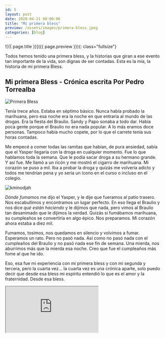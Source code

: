 ```yaml
---
id: 5
layout:	post
date: 2020-04-21 00:00:00
title: "Mi primera bless"
preview: /assets/images/primera-bless.jpeg
categories: [blog]
---
```


![{{ page.title }}]({{ page.preview }}){: class="fullsize"}

Todos hemos tenido una primera bless, y la historias que giran a ese evento tan importante de la vida, son dignas de ser contadas. Esta es la mía, la historia de mi primera Bless.

<!--break-->

## Mi primera Bless - Crónica escrita Por Pedro Torrealba

![Primera Bless](https://media.todojujuy.com/adjuntos/227/imagenes/001/141/0001141646.jpg)

Tenía trece años. Estaba en séptimo básico. Nunca había probado la marihuana, pero esa noche era la noche en que entraría al mundo de las drogas. Era la fiesta del Braulio. Sandy y Papo sonaba a todo dar. Había poca gente porque el Braulio no era nada popular. A lo más eramos doce personas. Tampoco había mucho copete, por lo que el carrete tenía sus horas contadas.

Me empecé a comer todas las ramitas que habían, de pura ansiedad, sabía que el Yasper llegaría con la droga en cualquier momento. Fue lo que hablamos toda la semana. Que le podía sacar droga a su hermano grande. Y así fue. Me llamó a un ricón y me mostró el cigarro de marihuana. Mi corazón se puso a mil. Iba a probar la droga y quizás me volvería adicto y todos me tendrían pena y yo sería un ícono en el curso o incluso en el colegio.

![kminodjah](https://cdni.rt.com/actualidad/public_images/2015.08/article/55c37493c461889d538b4591.jpg)

*Dónde fumamos* me dijo el Yasper, y le dije que fueramos al patio trasero. Nos escabullimos y encontramos un lugar perfecto. En eso llega el Braulio y nos dice *qué están haciendo* y le dijimos que nada, pero vimos al Braulio tan desanimado que le dijimos la verdad. Quizás si fumábamos marihuana, su cumpleaños se convertiría en algo épico. Nos preparamos. Mi corazón ahora estaba a diez mil.

Fumamos, tosimos, nos quedamos en silencio y volvimos a fumar. Esperamos un rato. Pero no pasó nada. Así como no pasó nada con el cumpleaños del Braulio y no pasó nada ese fin de semana. Una mierda, nos aburrimos más que la mierda esa noche. Creo que fue el cumpleaños más fome al que he ido.

Eso, esa fue mi experiencia con mi primera bless y con mi segunda y tercera, pero la cuarta vez... la cuarta vez es una crónica aparte, solo puedo decir que desde esa bless mi espíritu entendió lo que es el amor y la fraternidad. Desde esa bless.

<div class="youtube-wrapper">
  <iframe src="https://www.youtube.com/embed/HJi9y-lKvk0" allowfullscreen></iframe>
</div>
